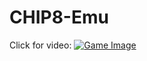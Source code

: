 # CHIP8-Emu
Click for video:
[![Game Image](https://doctard.s-ul.eu/v0I9lTnb)](https://doctard.s-ul.eu/5QPAKyQK)
